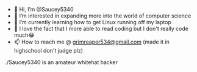 - 👋 Hi, I’m @Saucey5340
- 👀 I’m interested in expanding more into the world of computer science
- 🌱 I’m currently learning how to get Linux running off my laptop
- 💞️ I love the fact that I more able to read coding but I don't really code much😂
- 📫 How to reach me @ grimreaper534@gmail.com (made it in highschool don't judge plz)

./Saucey5340 is an amateur whitehat hacker

